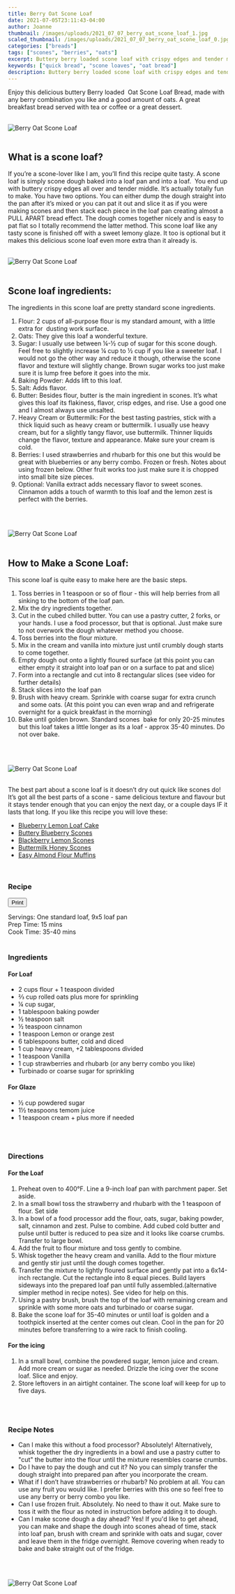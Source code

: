 ```yaml
---
title: Berry Oat Scone Loaf
date: 2021-07-05T23:11:43-04:00
author: Joanne
thumbnail: /images/uploads/2021_07_07_berry_oat_scone_loaf_1.jpg
scaled_thumbnail: /images/uploads/2021_07_07_berry_oat_scone_loaf_0.jpg
categories: ["breads"]
tags: ["scones", "berries", "oats"]
excerpt: Buttery berry loaded scone loaf with crispy edges and tender middle
keywords: ["quick bread", "scone loaves", "oat bread"]
description: Buttery berry loaded scone loaf with crispy edges and tender middle
---
```

<span class="blog-text">

Enjoy this delicious buttery Berry loaded  Oat Scone Loaf Bread, made with any berry combination you like and a good amount of oats. A great breakfast bread served with tea or coffee or a great dessert. 
</br>
</br>

![Berry Oat Scone Loaf](/images/uploads/2021_07_07_berry_oat_scone_loaf_2.jpg)
</br>
</br>

## What is a scone loaf? 
If you’re a scone-lover like I am, you’ll find this recipe quite tasty. A scone loaf is simply scone dough baked into a loaf pan and into a loaf.  You end up with buttery crispy edges all over and tender middle. It’s actually totally fun to make. You have two options. You can either dump the dough straight into the pan after it’s mixed or you can pat it out and slice it as if you were making scones and then stack each piece in the loaf pan creating almost a PULL APART bread effect. The dough comes together nicely and is easy to pat flat so I totally recommend the latter method. This scone loaf like any tasty scone is finished off with a sweet lemony glaze. It too is optional but it makes this delicious scone loaf even more extra than it already is. 
</br>
</br>

![Berry Oat Scone Loaf](/images/uploads/2021_07_07_berry_oat_scone_loaf_3.jpg)
</br>
</br>

## Scone loaf ingredients: 
The ingredients in this scone loaf are pretty standard scone ingredients. 
1. Flour: 2 cups of all-purpose flour is my standard amount, with a little extra for  dusting work surface. 
1. Oats: They give this loaf a wonderful texture. 
1. Sugar: I usually use between &frac14;-&frac12; cup of sugar for this scone dough. Feel free to slightly increase &frac14; cup to &frac12; cup if you like a sweeter loaf. I would not go the other way and reduce it though, otherwise the scone flavor and texture will slightly change. Brown sugar works too just make sure it is lump free before it goes into the mix. 
1. Baking Powder: Adds lift to this loaf. 
1. Salt: Adds flavor.
1. Butter: Besides flour, butter is the main ingredient in scones. It’s what gives this loaf its flakiness, flavor, crisp edges, and rise. Use a good one and I almost always use unsalted. 
1. Heavy Cream or Buttermilk: For the best tasting pastries, stick with a thick liquid such as heavy cream or buttermilk. I usually use heavy cream, but for a slightly tangy flavor, use buttermilk. Thinner liquids change the flavor, texture and appearance. Make sure your cream is cold. 
1. Berries: I used strawberries and rhubarb for this one but this would be great with blueberries or any berry combo. Frozen or fresh. Notes about using frozen below. Other fruit works too just make sure it is chopped into small bite size pieces. 
1. Optional: Vanilla extract adds necessary flavor to sweet scones. Cinnamon adds a touch of warmth to this loaf and the lemon zest is perfect with the berries. 
</br>
</br>

![Berry Oat Scone Loaf](/images/uploads/2021_07_07_berry_oat_scone_loaf_4.jpg)
</br>
</br>

## How to Make a Scone Loaf:
This scone loaf is quite easy to make here are the basic steps. 
1. Toss berries in 1 teaspoon or so of flour - this will help berries from all sinking to the bottom of the loaf pan.  
1. Mix the dry ingredients together.
1. Cut in the cubed chilled butter. You can use a pastry cutter, 2 forks, or your hands. I use a food processor, but that is optional. Just make sure to not overwork the dough whatever method you choose. 
1. Toss berries into the flour mixture. 
1. Mix in the cream and vanilla into mixture just until crumbly dough starts to come together. 
1. Empty dough out onto a lightly floured surface (at this point you can either empty it straight into loaf pan or on a surface to pat and slice) 
1. Form into a rectangle and cut into 8 rectangular slices (see video for further details)
1. Stack slices into the loaf pan 
1. Brush with heavy cream. Sprinkle with coarse sugar for extra crunch and some oats. (At this point you can even wrap and and refrigerate overnight for a quick breakfast in the morning) 
1. Bake until golden brown. Standard scones  bake for only 20-25 minutes but this loaf takes a little longer as its a loaf - approx 35-40 minutes. Do not over bake. 
</br>
</br>

![Berry Oat Scone Loaf](/images/uploads/2021_07_07_berry_oat_scone_loaf_5.jpg)
</br>
</br>

The best part about a scone loaf is it doesn’t dry out quick like scones do! It’s got all the best parts of a scone - same delicious texture and flavour but it stays tender enough that you can enjoy the next day, or a couple days IF it lasts that long. If you like this recipe you will love these: 
* <span class="highlight"><a href="https://www.oliveandmango.com/blueberry-lemon-loaf-cake">Blueberry Lemon Loaf Cake</a></span> 
* <span class="highlight"><a href="https://www.oliveandmango.com/buttery-blueberry-scones-with-a-thyme-glaze">Buttery Blueberry Scones</a></span>
* <span class="highlight"><a href="https://www.oliveandmango.com/blackberry-lemon-scones-with-a-lavender-glaze">Blackberry Lemon Scones</a></span>
* <span class="highlight"><a href="https://www.oliveandmango.com/buttermilk-honey-scones-with-lilac">Buttermilk Honey Scones</a></span>
* <span class="highlight"><a href="https://www.oliveandmango.com/easy-almond-flour-muffins">Easy Almond Flour Muffins</a></span> 

</br>
<!--{{< youtube 2U5KL1buARQ >}}
</br>
</br>-->
</span>

### Recipe
<div print_button><form>
<input type="button" value="Print" class="btn__print" onClick="window.print()">
</form></div>

<div>Servings: <span itemprop="recipeYield">One standard loaf, 9x5 loaf pan</div>
<div>Prep Time: <meta itemprop="prepTime" content="PT15M">15 mins</div>
<div>Cook Time: <meta itemprop="cookTime" content="PT40M">35-40 mins</div>
</br>

### Ingredients
#### For Loaf
* <span itemprop="recipeIngredient">2 cups flour + 1 teaspoon divided </span>
* <span itemprop="recipeIngredient">&frac23; cup rolled oats plus more for sprinkling </span>
* <span itemprop="recipeIngredient">&frac14; cup sugar, </span>
* <span itemprop="recipeIngredient">1 tablespoon baking powder </span>
* <span itemprop="recipeIngredient">&frac12; teaspoon salt </span>
* <span itemprop="recipeIngredient">&frac12; teaspoon cinnamon</span>
* <span itemprop="recipeIngredient">1 teaspoon Lemon or orange zest </span>
* <span itemprop="recipeIngredient">6 tablespoons butter, cold and diced </span>
* <span itemprop="recipeIngredient">1 cup heavy cream, +2 tablespoons divided </span>
* <span itemprop="recipeIngredient">1 teaspoon Vanilla</span>
* <span itemprop="recipeIngredient">1 cup strawberries and rhubarb (or any berry combo you like)</span>
* <span itemprop="recipeIngredient">Turbinado or coarse sugar for sprinkling </span>

#### For Glaze 
* <span itemprop="recipeIngredient">&frac12; cup powdered sugar </span>
* <span itemprop="recipeIngredient">1&frac12; teaspoons temom juice </span>
* <span itemprop="recipeIngredient">1 teaspoon cream + plus more if needed </span>
</br>
</br>

### Directions
#### For the Loaf 
1. Preheat oven to 400°F. Line a 9-inch loaf pan with parchment paper. Set aside.
1. In a small bowl toss the strawberry and rhubarb with the 1 teaspoon of flour. Set side 
1. In a bowl of a food processor add the flour, oats, sugar, baking powder, salt, cinnamon and zest. Pulse to combine. Add cubed cold butter and pulse until butter is reduced to pea size and it looks like coarse crumbs. Transfer to large bowl. 
1. Add the fruit to flour mixture and toss gently to combine. 
1. Whisk together the heavy cream and vanilla. Add to the flour mixture and gently stir just until the dough comes together. 
1. Transfer the mixture to lightly floured surface and gently pat into a 6x14-inch rectangle. Cut the rectangle into 8 equal pieces. Build layers sideways into the prepared loaf pan until fully assembled.(alternative simpler method in recipe notes). See video for help on this. 
1. Using a pastry brush, brush the top of the loaf with remaining cream and sprinkle with some more oats and turbinado or coarse sugar. 
1. Bake the scone loaf for 35-40 minutes or until loaf is golden and a toothpick inserted at the center comes out clean. Cool in the pan for 20 minutes before transferring to a wire rack to finish cooling.

#### For the icing
1. In a small bowl, combine the powdered sugar, lemon juice and cream. Add more cream or sugar as needed. Drizzle the icing over the scone loaf. Slice and enjoy. 
1. Store leftovers in an airtight container. The scone loaf will keep for up to five days. 
</br>
</br>

### Recipe Notes
* Can I make this without a food processor? Absolutely! Alternatively, whisk together the dry ingredients in a bowl and use a pastry cutter to "cut" the butter into the flour until the mixture resembles coarse crumbs. 
* Do I have to pay the dough and cut it? No you can simply transfer the dough straight into prepared pan after you incorporate the cream. 
* What if I don’t have strawberries or rhubarb? No problem at all.  You can use any fruit you would like. I prefer berries with this one so feel free to use any berry or berry combo you like.
* Can I use frozen fruit. Absolutely. No need to thaw it out. Make sure to toss it with the flour as noted in instruction before adding it to dough. 
* Can I make scone dough a day ahead? Yes! If you'd like to get ahead, you can make and shape the dough into scones ahead of time, stack into loaf pan, brush with cream and sprinkle with oats and sugar, cover and leave them in the fridge overnight. Remove covering when ready to bake and bake straight out of the fridge. 
</br>
</br>

![Berry Oat Scone Loaf](/images/uploads/2021_07_07_berry_oat_scone_loaf_6.jpg)